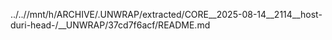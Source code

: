 ../..//mnt/h/ARCHIVE/.UNWRAP/extracted/CORE__2025-08-14__2114__host-duri-head-/__UNWRAP/37cd7f6acf/README.md